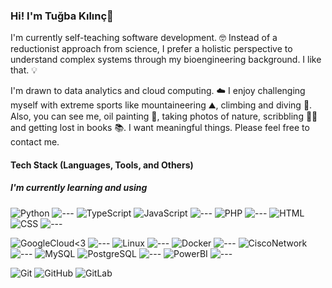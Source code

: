 ### Hi! I'm Tuğba Kılınç👋

I'm currently self-teaching software development. 🤓 Instead of a reductionist approach from science, I prefer a holistic perspective to understand complex systems through my bioengineering background. I like that. 💡

I'm drawn to data analytics and cloud computing. ☁️ I enjoy challenging myself with extreme sports like mountaineering ⛰️, climbing and diving 🤿. Also, you can see me, oil painting 🎨, taking photos of nature, scribbling ✍🏼 and getting lost in books 📚.
I want meaningful things. Please feel free to contact me.
<!--
#### Connect with me:
-->
#### Tech Stack (Languages, Tools, and Others)
##### I'm currently learning and using

![Python](https://img.shields.io/badge/Python-FFD43B?style=for-the-badge&logo=python&logoColor=blue)
![---](https://img.shields.io/badge/%7C-black?style=flat-square)<!--Spacer -->
![TypeScript](https://img.shields.io/badge/TypeScript-007ACC?style=for-the-badge&logo=typescript&logoColor=white)
![JavaScript](https://img.shields.io/badge/JavaScript-323330?style=for-the-badge&logo=javascript&logoColor=F7DF1E)
![---](https://img.shields.io/badge/%7C-black?style=flat-square)<!--Spacer -->
![PHP](https://img.shields.io/badge/PHP-777BB4?style=for-the-badge&logo=php&logoColor=white)
![---](https://img.shields.io/badge/%7C-black?style=flat-square)<!--Spacer -->
![HTML](https://img.shields.io/badge/HTML5-E34F26?style=for-the-badge&logo=html5&logoColor=white)
![CSS](https://img.shields.io/badge/CSS3-1572B6?style=for-the-badge&logo=css3&logoColor=white)
![---](https://img.shields.io/badge/%7C-black?style=flat-square)<!--Spacer -->

![GoogleCloud<3](https://img.shields.io/badge/Google_Cloud-4285F4?style=for-the-badge&logo=google-cloud&logoColor=white)
![---](https://img.shields.io/badge/%7C-black?style=flat-square)<!--Spacer -->
![Linux](https://img.shields.io/badge/Linux-FCC624?style=for-the-badge&logo=linux&logoColor=black)
![---](https://img.shields.io/badge/%7C-black?style=flat-square)<!--Spacer -->
![Docker](https://img.shields.io/badge/Docker-2CA5E0?style=for-the-badge&logo=docker&logoColor=white)
![---](https://img.shields.io/badge/%7C-black?style=flat-square)<!--Spacer -->
![CiscoNetwork](https://img.shields.io/badge/CISCO-1BA0D7?style=for-the-badge&logo=cisco&logoColor=white)
![---](https://img.shields.io/badge/%7C-black?style=flat-square)<!--Spacer -->
![MySQL](https://img.shields.io/badge/MySQL-005C84?style=for-the-badge&logo=mysql&logoColor=white)
![PostgreSQL](https://img.shields.io/badge/postgresql-4169e1?style=for-the-badge&logo=postgresql&logoColor=white)
![---](https://img.shields.io/badge/%7C-black?style=flat-square)<!--Spacer -->
![PowerBI](https://img.shields.io/badge/PowerBI-F2C811?style=for-the-badge&logo=Power%20BI&logoColor=white)
![---](https://img.shields.io/badge/%7C-black?style=flat-square)<!--Spacer -->

![Git](https://img.shields.io/badge/GIT-E44C30?style=for-the-badge&logo=git&logoColor=white)
![GitHub](https://img.shields.io/badge/GitHub-100000?style=for-the-badge&logo=github&logoColor=white)
![GitLab](https://img.shields.io/badge/GitLab-330F63?style=for-the-badge&logo=gitlab&logoColor=white)
<!--
- 👋 Hi, I’m
- 👀 I’m interested in ...
- 🌱 I’m currently learning ...
- 💞️ I’m looking to collaborate on ...
- 📫 How to reach me ...
- 😄 Pronouns: ...
- ⚡ Fun fact: ...
--->
